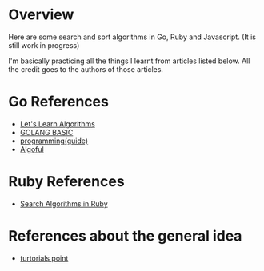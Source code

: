 # Overview

Here are some search and sort algorithms in Go, Ruby and Javascript. (It is still work in progress)

I'm basically practicing all the things I learnt from articles listed below.
All the credit goes to the authors of those articles.

# Go References

- [Let's Learn Algorithms](https://www.calhoun.io/lets-learn-algorithms/)
- [GOLANG BASIC](http://www.golangprograms.com/)
- [programming(guide)](https://programming.guide/go/binary-search.html)
- [Algoful](http://algoful.com/)

# Ruby References

- [Search Algorithms in Ruby](https://medium.com/@limichelle21/search-algorithms-in-ruby-c3b8c9b70451)

# References about the general idea

- [turtorials point](https://www.tutorialspoint.com/data_structures_algorithms/)
